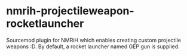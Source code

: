# nmrih-projectileweapon-rocketlauncher
Sourcemod plugin for NMRiH which enables creating custom projectile weapons :D. By default, a rocket launcher named GEP gun is supplied.
